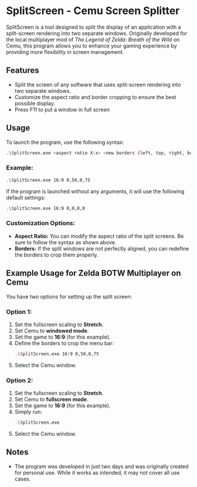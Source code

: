 # SplitScreen - Cemu Screen Splitter

SplitScreen is a tool designed to split the display of an application with a split-screen rendering into two separate windows. Originally developed for the local multiplayer mod of *The Legend of Zelda: Breath of the Wild* on Cemu, this program allows you to enhance your gaming experience by providing more flexibility in screen management.

## Features

- Split the screen of any software that uses split-screen rendering into two separate windows.
- Customize the aspect ratio and border cropping to ensure the best possible display.
- Press F11 to put a window in full screen

## Usage

To launch the program, use the following syntax:

```bash
.\SplitScreen.exe <aspect ratio X:x> <new borders (left, top, right, bottom)>
```

### Example:

```bash
.\SplitScreen.exe 16:9 0,50,0,75
```

If the program is launched without any arguments, it will use the following default settings:

```bash
.\SplitScreen.exe 16:9 0,0,0,0
```

### Customization Options:

- **Aspect Ratio:** You can modify the aspect ratio of the split screens. Be sure to follow the syntax as shown above.
- **Borders:** If the split windows are not perfectly aligned, you can redefine the borders to crop them properly.

## Example Usage for Zelda BOTW Multiplayer on Cemu

You have two options for setting up the split screen:

### Option 1:

1. Set the fullscreen scaling to **Stretch**.
2. Set Cemu to **windowed mode**.
3. Set the game to **16:9** (for this example).
4. Define the borders to crop the menu bar:
   ```bash
   .\SplitScreen.exe 16:9 0,50,0,75
   ```
5. Select the Cemu window.

### Option 2:

1. Set the fullscreen scaling to **Stretch**.
2. Set Cemu to **fullscreen mode**.
3. Set the game to **16:9** (for this example).
4. Simply run:
   ```bash
   .\SplitScreen.exe
   ```
5. Select the Cemu window.

## Notes

- The program was developed in just two days and was originally created for personal use. While it works as intended, it may not cover all use cases.
